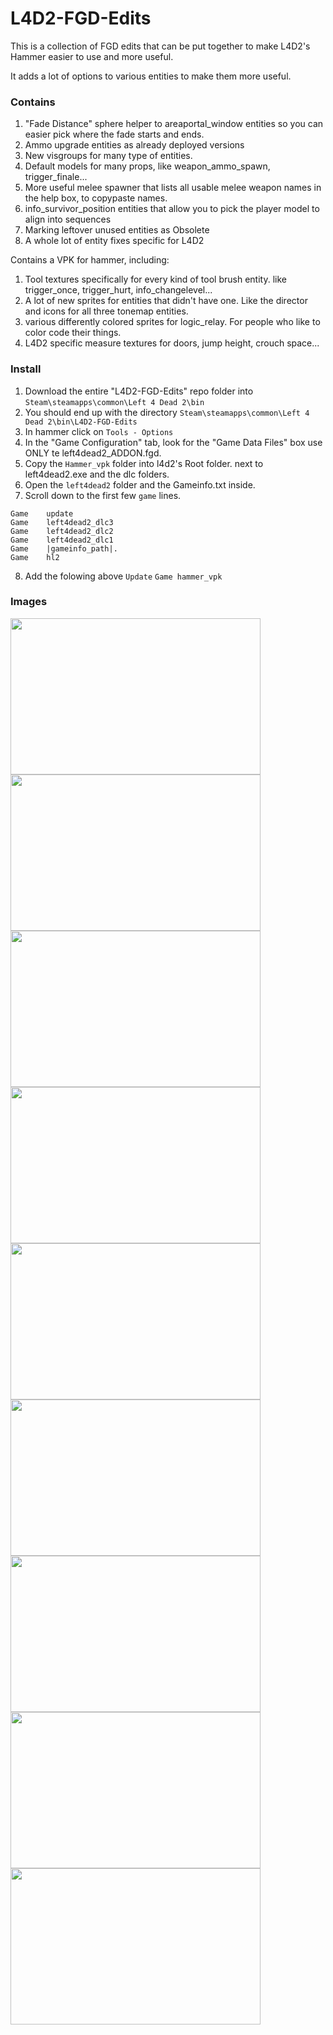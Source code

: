 # L4D2-FGD-Edits
This is a collection of FGD edits that can be put together to make L4D2's Hammer easier to use and more useful. 

It adds a lot of options to various entities to make them more useful.

### Contains
1. "Fade Distance" sphere helper to areaportal_window entities so you can easier pick where the fade starts and ends.
2. Ammo upgrade entities as already deployed versions
3. New visgroups for many type of entities.
4. Default models for many props, like weapon_ammo_spawn, trigger_finale...
5. More useful melee spawner that lists all usable melee weapon names in the help box, to copypaste names.
6. info_survivor_position entities that allow you to pick the player model to align into sequences
8. Marking leftover unused entities as Obsolete
7. A whole lot of entity fixes specific for L4D2

Contains a VPK for hammer, including:
1. Tool textures specifically for every kind of tool brush entity. like trigger_once, trigger_hurt, info_changelevel...
2. A lot of new sprites for entities that didn't have one. Like the director and icons for all three tonemap entities.
3. various differently colored sprites for logic_relay. For people who like to color code their things.
4. L4D2 specific measure textures for doors, jump height, crouch space...

### Install
1. Download the entire "L4D2-FGD-Edits" repo folder into ```Steam\steamapps\common\Left 4 Dead 2\bin```
2. You should end up with the directory ```Steam\steamapps\common\Left 4 Dead 2\bin\L4D2-FGD-Edits```
3. In hammer click on ``Tools - Options``
4. In the "Game Configuration" tab, look for the "Game Data Files" box use ONLY te left4dead2_ADDON.fgd.
5. Copy the ``Hammer_vpk`` folder into l4d2's Root folder. next to  left4dead2.exe and the dlc folders.
6. Open the ``left4dead2`` folder and the Gameinfo.txt inside.
7. Scroll down to the first few ``game`` lines.
```
Game	update
Game	left4dead2_dlc3
Game	left4dead2_dlc2
Game	left4dead2_dlc1
Game	|gameinfo_path|.
Game	hl2
```

8. Add the folowing above ``Update``
```Game hammer_vpk```

### Images
<img src="pictures/areaportalwindow.gif" width="400" height="250"/>
<img src="pictures/already_deployed_upgrades.png" width="400" height="250"/>
<img src="pictures/visgroups.png" width="400" height="250"/>
<img src="pictures/visgroups.png" width="400" height="250"/>
<img src="pictures/melee_spawn.png" width="400" height="250"/>
<img src="pictures/info_survivor_position.png" width="400" height="250"/>
<img src="pictures/Obsoleter.png" width="400" height="250"/>
<img src="pictures/tooltextures.png" width="400" height="250"/>
<img src="pictures/relays.png" width="400" height="250"/>

















